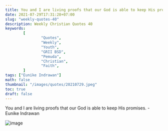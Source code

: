 ```yaml
---
title: You and I are living proofs that our God is able to keep His promises.
date: 2021-07-29T17:31:28+07:00
slug: "weekly-quotes-40"
description: Weekly Christian Quotes 40
keywords:
        [
                "Quotes",
                "Weekly",
                "Youth",
                "GRII BSD",
                "Pemuda",
                "Christian",
                "Faith",
        ]
tags: ["Eunike Indrawan"]
math: false
thumbnail: "/images/quotes/20210729.jpeg"
toc: true
draft: false
---
```


You and I are living proofs that our God is able to keep His promises. - Eunike Indrawan

![image](/images/quotes/20210729.jpeg)
